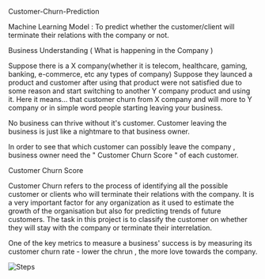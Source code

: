 Customer-Churn-Prediction

Machine Learning Model : To predict whether the customer/client will terminate their relations with the company or not.

Business Understanding ( What is happening in the Company )

Suppose there is a X company(whether it is telecom, healthcare, gaming, banking, e-commerce, etc any types of company)  Suppose they launced a product and customer after using that product were not satisfied due to some reason and start switching to another Y company product and using it. 
Here it means... that customer churn from X company and will more to Y company or in simple word people starting leaving your business.

No business can thrive without it's customer.
Customer leaving the business is just like a nightmare to that business owner.    

In order to see that which customer can possibly leave the company , business owner need the " Customer Churn Score " of each customer.


Customer Churn Score


Customer Churn refers to the process of identifying all the possible customer or clients who will terminate their relations with the company. It is a very important factor for any organization as it used to estimate the growth of the organisation but also for predicting trends of future customers.
The task in this project is to classify the customer on whether they will stay with the company or terminate their interrelation.

One of the key metrics to measure a business' success is by measuring its customer churn rate - lower the chrun , the    more love towards the company.


![Steps](https://user-images.githubusercontent.com/86180971/123560765-e96fa480-d7c1-11eb-91c2-66100f98988d.jpg)
